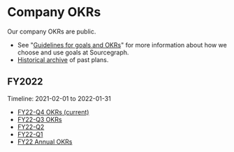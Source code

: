 # Company OKRs

Our company OKRs are public.

- See "[Guidelines for goals and OKRs](guidelines.md)" for more information about how we choose and use goals at Sourcegraph.
- [Historical archive](archive.md) of past plans.

## FY2022

Timeline: 2021-02-01 to 2022-01-31


- [FY22-Q4 OKRs (current)](2022_q4.md)
- [FY22-Q3 OKRs](2022_q3.md)
- [FY22-Q2](2022_q2.md)
- [FY22-Q1](2022_q1.md)
- [FY22 Annual OKRs](2022_annual.md)
